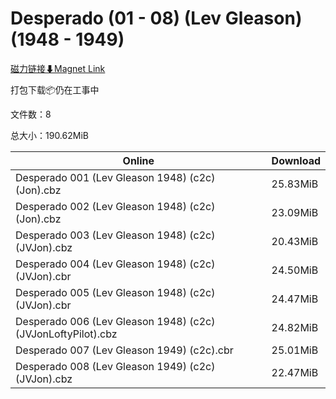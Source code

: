# Desperado (01 - 08) (Lev Gleason) (1948 - 1949)

[磁力链接⬇Magnet Link](magnet:?xt=urn:btih:749246202e21c4bbb86c70f78516594c34b0b1ce&dn=Desperado%20%2801%20-%2008%29%20%28Lev%20Gleason%29%20%281948%20-%201949%29)

打包下载📦仍在工事中

文件数：8

总大小：190.62MiB

Online | Download
--- | ---
Desperado 001 (Lev Gleason 1948) (c2c) (Jon).cbz | 25.83MiB
Desperado 002 (Lev Gleason 1948) (c2c) (Jon).cbz | 23.09MiB
Desperado 003 (Lev Gleason 1948) (c2c) (JVJon).cbz | 20.43MiB
Desperado 004 (Lev Gleason 1948) (c2c) (JVJon).cbr | 24.50MiB
Desperado 005 (Lev Gleason 1948) (c2c) (JVJon).cbr | 24.47MiB
Desperado 006 (Lev Gleason 1948) (c2c) (JVJonLoftyPilot).cbz | 24.82MiB
Desperado 007 (Lev Gleason 1949) (c2c).cbr | 25.01MiB
Desperado 008 (Lev Gleason 1949) (c2c) (JVJon).cbz | 22.47MiB